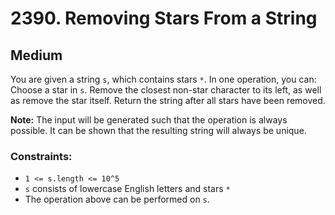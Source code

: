 # 2390. Removing Stars From a String

## Medium

You are given a string `s`, which contains stars `*`. In one operation, you can: Choose a star in `s`. Remove the
closest non-star character to its left, as well as remove the star itself. Return the string after all stars have been
removed.

**Note:**
The input will be generated such that the operation is always possible.
It can be shown that the resulting string will always be unique.

### Constraints:

- `1 <= s.length <= 10^5`
- `s` consists of lowercase English letters and stars `*`
- The operation above can be performed on `s`.
